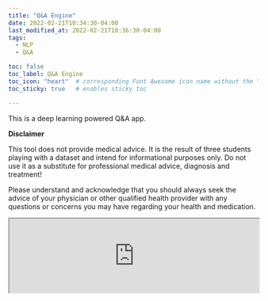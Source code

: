 ```yaml
---
title: "Q&A Engine"
date: 2022-02-21T10:34:30-04:00
last_modified_at: 2022-02-21T10:36:30-04:00
tags:
  - NLP
  - Q&A

toc: false
toc_label: Q&A Engine
toc_icon: "heart"  # corresponding Font Awesome icon name without the "fa" prefix
toc_sticky: true   # enables sticky toc

---
```


This is a deep learning powered Q&A app.

**Disclaimer**

This tool does not provide medical advice. It is the result of three students playing with a dataset and intend for informational purposes only. Do not use it as a substitute for professional medical advice, diagnosis and treatment!

Please understand and acknowledge that you should always seek the advice of your physician or other qualified health provider with any questions or concerns you may have regarding your health and medication.

<script src="https://anvil.works/embed.js" async></script>
<iframe style="width:100%;" data-anvil-embed src="https://RDESE2Q5D4PFBCRI.anvil.app/25AGY3SOP7N5HYDEQ4SXIFWB"></iframe>


